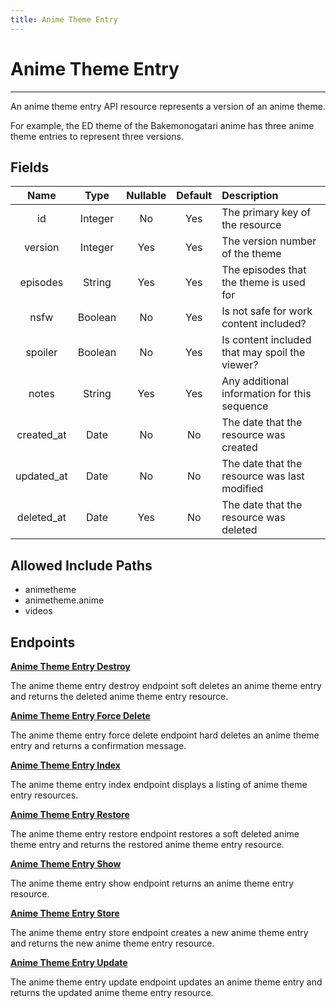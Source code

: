 ```yaml
---
title: Anime Theme Entry
---
```


# Anime Theme Entry

---

An anime theme entry API resource represents a version of an anime theme.

For example, the ED theme of the Bakemonogatari anime has three anime theme entries to represent three versions.

## Fields

|    Name    |  Type   | Nullable | Default | Description                                    |
| :--------: | :-----: | :------: | :-----: | :--------------------------------------------- |
| id         | Integer | No       | Yes     | The primary key of the resource                |
| version    | Integer | Yes      | Yes     | The version number of the theme                |
| episodes   | String  | Yes      | Yes     | The episodes that the theme is used for        |
| nsfw       | Boolean | No       | Yes     | Is not safe for work content included?         |
| spoiler    | Boolean | No       | Yes     | Is content included that may spoil the viewer? |
| notes      | String  | Yes      | Yes     | Any additional information for this sequence   |
| created_at | Date    | No       | No      | The date that the resource was created         |
| updated_at | Date    | No       | No      | The date that the resource was last modified   |
| deleted_at | Date    | Yes      | No      | The date that the resource was deleted         |

## Allowed Include Paths

* animetheme
* animetheme.anime
* videos

## Endpoints

**[Anime Theme Entry Destroy](/wiki/animethemeentry/destroy/)**

The anime theme entry destroy endpoint soft deletes an anime theme entry and returns the deleted anime theme entry resource.

**[Anime Theme Entry Force Delete](/wiki/animethemeentry/forceDelete/)**

The anime theme entry force delete endpoint hard deletes an anime theme entry and returns a confirmation message.

**[Anime Theme Entry Index](/wiki/animethemeentry/index/)**

The anime theme entry index endpoint displays a listing of anime theme entry resources.

**[Anime Theme Entry Restore](/wiki/animethemeentry/restore/)**

The anime theme entry restore endpoint restores a soft deleted anime theme entry and returns the restored anime theme entry resource.

**[Anime Theme Entry Show](/wiki/animethemeentry/show/)**

The anime theme entry show endpoint returns an anime theme entry resource.

**[Anime Theme Entry Store](/wiki/animethemeentry/store/)**

The anime theme entry store endpoint creates a new anime theme entry and returns the new anime theme entry resource.

**[Anime Theme Entry Update](/wiki/animethemeentry/update/)**

The anime theme entry update endpoint updates an anime theme entry and returns the updated anime theme entry resource.